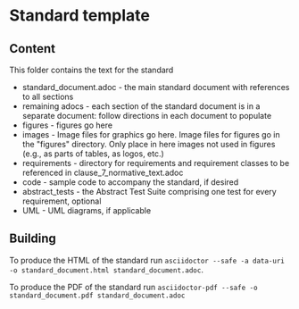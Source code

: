 # Standard template

## Content

This folder contains the text for the standard

* standard_document.adoc - the main standard document with references to all sections
* remaining adocs - each section of the standard document is in a separate document: follow directions in each document to populate
* figures - figures go here
* images - Image files for graphics go here. Image files for figures go in the "figures" directory. Only place in here images not used in figures (e.g., as parts of tables, as logos, etc.)
* requirements - directory for requirements and requirement classes to be referenced in clause_7_normative_text.adoc
* code - sample code to accompany the standard, if desired
* abstract_tests - the Abstract Test Suite comprising one test for every requirement, optional
* UML - UML diagrams, if applicable

## Building

To produce the HTML of the standard run `asciidoctor --safe -a data-uri -o
standard_document.html standard_document.adoc`.

To produce the PDF of the standard run `asciidoctor-pdf --safe -o
standard_document.pdf standard_document.adoc`
